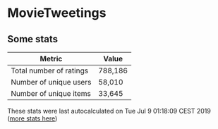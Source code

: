 # MovieTweetings
## Some stats

Metric | Value
--- | ---
Total number of ratings                 | 788,186
Number of unique users                  | 58,010
Number of unique items                  | 33,645
These stats were last autocalculated on Tue Jul 9 01:18:09 CEST 2019  ([more stats here](./stats.md))

